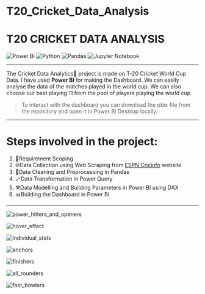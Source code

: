 # T20_Cricket_Data_Analysis
# T20 CRICKET DATA ANALYSIS
![Power Bi](https://img.shields.io/badge/power_bi-F2C811?style=for-the-badge&logo=powerbi&logoColor=black)
![Python](https://img.shields.io/badge/python-3670A0?style=for-the-badge&logo=python&logoColor=ffdd54)
![Pandas](https://img.shields.io/badge/pandas-%23150458.svg?style=for-the-badge&logo=pandas&logoColor=white)
![Jupyter Notebook](https://img.shields.io/badge/jupyter-%23FA0F00.svg?style=for-the-badge&logo=jupyter&logoColor=white)

---
The Cricket Data Analytics🏏 project is made on T-20 Cricket World Cup Data. I have used **Power BI** for making the Dashboard. We can easily analyse the data of the matches played in the world cup. We can also choose our best playing 11 from the pool of players playing the world cup. 

> To interact with the dashboard you can download the pbix file from the repository and open it in Power BI Desktop locally.

---

# Steps involved in the project:

1. 📝Requirement Scoping
2. 🌐Data Collection using Web Scraping from [ESPN Cricinfo](http://www.espn.in/cricket/) website
3. 🧹Data Cleaning and Preprocessing in Pandas
4. 🪄Data Transformation in Power Query
5. ⚒️Data Modelling and Building Parameters in Power BI using DAX
6. 📊Building the Dashboard in Power BI

---

![power_hitters_and_openers](https://user-images.githubusercontent.com/81465377/211144386-48070a65-7e8b-4370-af44-121b878b554b.jpg)

![hover_effect](https://user-images.githubusercontent.com/81465377/211144410-6e11c0cd-ab86-4357-b272-9019f5efa445.jpg)

![individual_stats](https://user-images.githubusercontent.com/81465377/211144427-bfb260dc-3586-4db2-879c-6d84f4e8ca2d.jpg)

![anchors](https://user-images.githubusercontent.com/81465377/211144441-423d3ba3-76ab-49bf-b0d7-9b107ca2086f.jpg)

![finishers](https://user-images.githubusercontent.com/81465377/211144456-6eb2581f-4574-4961-b693-4c8ff0dd7b19.jpg)

![all_rounders](https://user-images.githubusercontent.com/81465377/211144466-43003158-fe3e-41c0-b02a-ee4db2c53379.jpg)

![fast_bowlers](https://user-images.githubusercontent.com/81465377/211144473-03ca6186-b8e8-419f-87a1-786f6a2d62a6.jpg)
